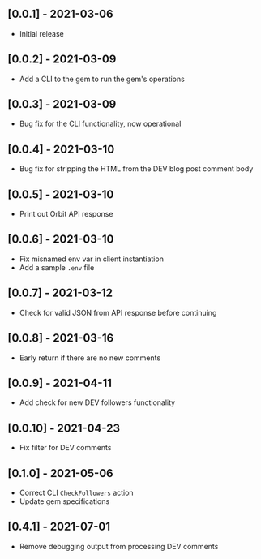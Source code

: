 ## [0.0.1] - 2021-03-06

- Initial release

## [0.0.2] - 2021-03-09

- Add a CLI to the gem to run the gem's operations

## [0.0.3] - 2021-03-09

- Bug fix for the CLI functionality, now operational

## [0.0.4] - 2021-03-10

- Bug fix for stripping the HTML from the DEV blog post comment body

## [0.0.5] - 2021-03-10

- Print out Orbit API response

## [0.0.6] - 2021-03-10

- Fix misnamed env var in client instantiation
- Add a sample `.env` file

## [0.0.7] - 2021-03-12

- Check for valid JSON from API response before continuing

## [0.0.8] - 2021-03-16

- Early return if there are no new comments

## [0.0.9] - 2021-04-11

- Add check for new DEV followers functionality

## [0.0.10] - 2021-04-23

- Fix filter for DEV comments
## [0.1.0] - 2021-05-06

- Correct CLI `CheckFollowers` action
- Update gem specifications
## [0.4.1] - 2021-07-01

- Remove debugging output from processing DEV comments